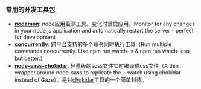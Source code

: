 ### 常用的开发工具包

* [**nodemon**](https://github.com/remy/nodemon): node应用监测工具。变化时重启应用。Monitor for any changes in your node.js application and automatically restart the server - perfect for development
* [**concurrently**](https://github.com/kimmobrunfeldt/concurrently): 跨平台支持的多个命令同时执行工具（Run multiple commands concurrently. Like npm run watch-js & npm run watch-less but better.）
* [**node-sass-chokidar**](https://github.com/michaelwayman/node-sass-chokidar): 轻量级的scss文件实时编译成css文件（A thin wrapper around node-sass to replicate the --watch using chokidar instead of Gaze）。是对[chokidar](https://github.com/paulmillr/chokidar)工具的一个简单封装。
